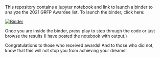 This repository contains a jupyter notebook and link to launch a binder 
to analyze the 2021 GRFP Awardee list. To launch the binder, click here:


[![Binder](https://mybinder.org/badge_logo.svg)](https://mybinder.org/v2/gh/ognancy4life/GRFP)

Once you are inside the binder, press play to step through the code or 
just browse the results (I have posted the notebook with output.)

Congratulations to those who received awards! And to those who did not, 
know that this will not stop you from achieving your dreams! 
